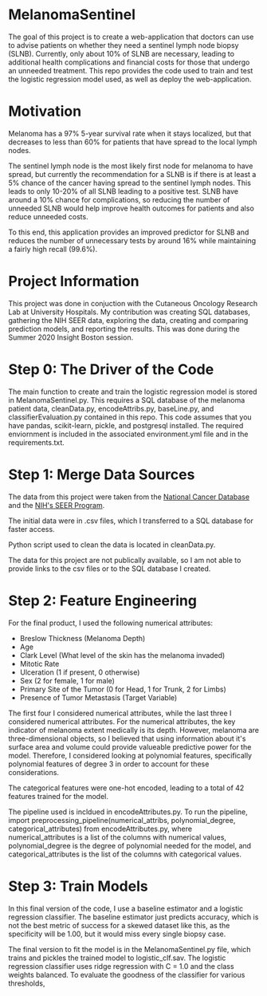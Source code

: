 # MelanomaSentinel
The goal of this project is to create a web-application that doctors can use to advise patients on whether they need a sentinel lymph node biopsy (SLNB). Currently, only about 10% of SLNB are necessary, leading to additional health complications and financial costs for those that undergo an unneeded treatment. This repo provides the code used to train and test the logistic regression model used, as well as deploy the web-application.

# Motivation
Melanoma has a 97% 5-year survival rate when it stays localized, but that decreases to less than 60% for patients that have spread to the local lymph nodes.

The sentinel lymph node is the most likely first node for melanoma to have spread, but currently the recommendation for a SLNB is if there is at least a 5% chance of the cancer having spread to the sentinel lymph nodes. This leads to only 10-20% of all SLNB leading to a positive test. SLNB have around a 10% chance for complications, so reducing the number of unneeded SLNB would help improve health outcomes for patients and also reduce unneeded costs.

To this end, this application provides an improved predictor for SLNB and reduces the number of unnecessary tests by around 16% while maintaining a fairly high recall (99.6%).

# Project Information
This project was done in conjuction with the Cutaneous Oncology Research Lab at University Hospitals. My contribution was creating SQL databases, gathering the NIH SEER data, exploring the data, creating and comparing prediction models, and reporting the results. This was done during the Summer 2020 Insight Boston session.

# Step 0: The Driver of the Code

The main function to create and train the logistic regression model is stored in MelanomaSentinel.py. This requires a SQL database of the melanoma patient data, cleanData.py, encodeAttribs.py, baseLine.py, and classifierEvaluation.py contained in this repo. This code assumes that you have pandas, scikit-learn, pickle, and postgresql installed. The required enviornment is included in the associated environment.yml file and in the requirements.txt.

# Step 1: Merge Data Sources
The data from this project were taken from the [National Cancer Database](https://www.facs.org/quality-programs/cancer/ncdb) and the [NIH's SEER Program](https://seer.cancer.gov/data/). 

The initial data were in .csv files, which I transferred to a SQL database for faster access.

Python script used to clean the data is located in cleanData.py.

The data for this project are not publically available, so I am not able to provide links to the csv files or to the SQL database I created.

# Step 2: Feature Engineering

For the final product, I used the following numerical attributes:

- Breslow Thickness (Melanoma Depth)
- Age
- Clark Level (What level of the skin has the melanoma invaded)
- Mitotic Rate
- Ulceration (1 if present, 0 otherwise)
- Sex (2 for female, 1 for male)
- Primary Site of the Tumor (0 for Head, 1 for Trunk, 2 for Limbs)
- Presence of Tumor Metastasis (Target Variable)

The first four I considered numerical attributes, while the last three I considered numerical attributes. For the numerical attributes, the key indicator of melanoma extent medically is its depth. However, melanoma are three-dimensional objects, so I believed that using information about it's surface area and volume could provide valueable predictive power for the model. Therefore, I considered looking at polynomial features, specifically polynomial features of degree 3 in order to account for these considerations. 

The categorical features were one-hot encoded, leading to a total of 42 features trained for the model.

The pipeline used is incldued in encodeAttributes.py. To run the pipeline, import preprocessing\_pipeline(numerical\_attribs, polynomial\_degree, categorical\_attributes) from encodeAttributes.py, where numerical\_attributes is a list of the columns with numerical values, polynomial\_degree is the degree of polynomial needed for the model, and categorical\_attributes is the list of the columns with categorical values.

# Step 3: Train Models
In this final version of the code, I use a baseline estimator and a logistic regression classifier. The baseline estimator just predicts accuracy, which is not the best metric of success for a skewed dataset like this, as the specificity will be 1.00, but it would miss every single biopsy case.

The final version to fit the model is in the MelanomaSentinel.py file, which trains and pickles the trained model to logistic_clf.sav. The logistic regression classifier uses ridge regression with C = 1.0 and the class weights balanced. To evaluate the goodness of the classifier for various thresholds, 